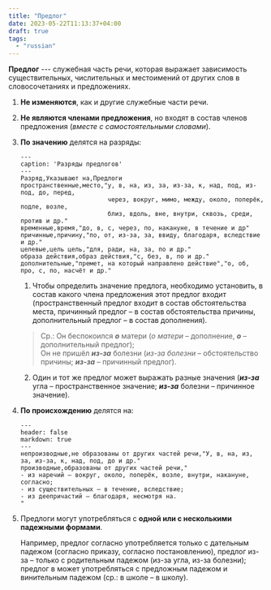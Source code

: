 ```yaml
---
title: "Предлог"
date: 2023-05-22T11:13:37+04:00
draft: true
tags:
  - "russian"
---
```


**Предлог** --- служебная часть речи, которая выражает зависимость существительных, числительных и местоимений от других слов в словосочетаниях и предложениях.

1. **Не изменяются**, как и другие служебные части речи.

2. **Не являются членами предложения**, но входят в состав членов предложения (_вместе с самостоятельными словами_).

3. **По значению** делятся на разряды:

   ```table
   ---
   caption: 'Разряды предлогов'
   ---
   Разряд,Указывают на,Предлоги
   пространственные,место,"у, в, на, из, за, из-за, к, над, под, из-под, до, перед,
                           через, вокруг, мимо, между, около, поперёк, подле, возле,
                           близ, вдоль, вне, внутри, сквозь, среди, против и др."
   временные,время,"до, в, с, через, по, накануне, в течение и др"
   причинные,причину,"по, от, из-за, за, ввиду, благодаря, вследствие и др."
   целевые,цель цель,"для, ради, на, за, по и др."
   образа действия,образ действия,"с, без, в, по и др."
   дополнительные,"премет, на который направлено действие","о, об, про, с, по, насчёт и др."
   ```

   1. Чтобы определить значение предлога, необходимо установить, в состав какого члена предложения этот предлог входит (пространственный предлог входит в состав обстоятельства места, причинный предлог – в состав обстоятельства причины, дополнительный предлог – в состав дополнения).

   > Ср.: Он беспокоился **_о_** матери (_о матери_ – дополнение, **_о_** – дополнительный предлог);  
   > Он не пришёл **_из-за_** болезни (_из-за болезни_ – обстоятельство причины; **_из-за_** – причинный предлог).

   2. Один и тот же предлог может выражать разные значения (**_из-за_** угла – пространственное значение; **_из-за_** болезни – причинное значение).

4. **По происхождению** делятся на:

   ```table
   ---
   header: false
   markdown: true
   ---
   непроизводные,не образованы от других частей речи,"У, в, на, из, за, из-за, к, над, под, до и др."
   производные,образованы от других частей речи,"
   - из наречий – вокруг, около, поперёк, возле, внутри, накануне, согласно;
   - из существительных – в течение, вследствие;
   - из деепричастий – благодаря, несмотря на.
   "
   ```

5. Предлоги могут употребляться с **одной или с несколькими падежными формами**.

   Например, предлог согласно употребляется только с дательным падежом (согласно приказу, согласно постановлению),
   предлог из-за – только с родительным падежом (из-за угла, из-за болезни);
   предлог в может употребляться с предложным падежом и винительным падежом (ср.: в школе – в школу).
